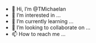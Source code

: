 - 👋 Hi, I’m @TMichaelan
- 👀 I’m interested in ...
- 🌱 I’m currently learning ...
- 💞️ I’m looking to collaborate on ...
- 📫 How to reach me ...

<!---
TMichaelan/TMichaelan is a ✨ special ✨ repository because its `README.md` (this file) appears on your GitHub profile.
You can click the Preview link to take a look at your changes.
--->
